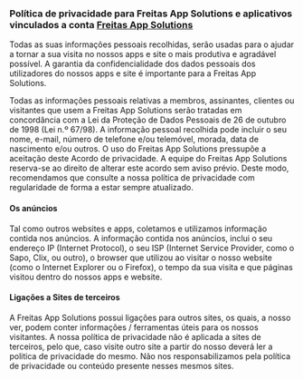 <html>
<head>
    <meta charset="utf-8">
    <meta http-equiv="X-UA-Compatible" content="chrome=1">
    <link href="https://fonts.googleapis.com/css?family=Chivo:900" rel="stylesheet" type="text/css">
    <link rel="stylesheet" href="/Freitas-App-Solutions/assets/css/style.css?v=4708427b948d5949a3b4a482ee07a6b2aef2f59e">
    <link rel="stylesheet" type="text/css" href="/Freitas-App-Solutions/assets/css/print.css" media="print">
    <!--[if lt IE 9]>
    <script src="//html5shiv.googlecode.com/svn/trunk/html5.js"></script>
    <![endif]-->
 </head>

<body id="page-top">
    

<section id="main_content">
          
<h3>
    Política de privacidade para
    Freitas App Solutions
    e aplicativos vinculados a conta
    <a href="https://play.google.com/store/apps/developer?id=Freitas+App+Solutions">Freitas App Solutions</a>
</h3>

<p>
    Todas as suas informações pessoais recolhidas, serão usadas para o ajudar a tornar a sua visita no nossos apps e site o mais produtiva e agradável possível.
    A garantia da confidencialidade dos dados pessoais dos utilizadores do nossos apps e site é importante para a Freitas App Solutions.
</p>
<p>
    Todas as informações pessoais relativas a membros, assinantes, clientes ou visitantes que usem a Freitas App Solutions serão tratadas em concordância com a Lei da Proteção de Dados Pessoais de 26 de outubro de 1998 (Lei n.º 67/98).
    A informação pessoal recolhida pode incluir o seu nome, e-mail, número de telefone e/ou telemóvel, morada, data de nascimento e/ou outros.
    O uso do Freitas App Solutions pressupõe a aceitação deste Acordo de privacidade. A equipe do Freitas App Solutions reserva-se ao direito de alterar este acordo sem aviso prévio. Deste modo, recomendamos que consulte a nossa política de privacidade com regularidade de forma a estar sempre atualizado.
</p>
<h4>
    Os anúncios
</h4>
<p>
    Tal como outros websites e apps, coletamos e utilizamos informação contida nos anúncios. A informação contida nos anúncios, inclui o seu endereço IP (Internet Protocol), o seu ISP (Internet Service Provider, como o Sapo, Clix, ou outro), o browser que utilizou ao visitar o nosso website (como o Internet Explorer ou o Firefox), o tempo da sua visita e que páginas visitou dentro do nossos apps e website.
</p>
<h4>
    Ligações a Sites de terceiros
</h4>
<p>
    A Freitas App Solutions possui ligações para outros sites, os quais, a nosso ver, podem conter informações / ferramentas úteis para os nossos visitantes. A nossa política de privacidade não é aplicada a sites de terceiros, pelo que, caso visite outro site a partir do nosso deverá ler a politica de privacidade do mesmo.
    Não nos responsabilizamos pela política de privacidade ou conteúdo presente nesses mesmos sites.
</p>
</section>




</body>
</html>
